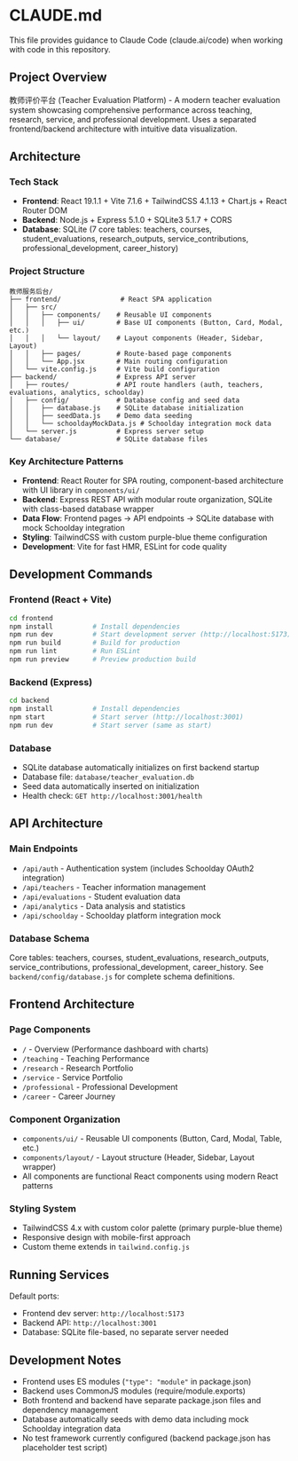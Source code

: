 # CLAUDE.md

This file provides guidance to Claude Code (claude.ai/code) when working with code in this repository.

## Project Overview
教师评价平台 (Teacher Evaluation Platform) - A modern teacher evaluation system showcasing comprehensive performance across teaching, research, service, and professional development. Uses a separated frontend/backend architecture with intuitive data visualization.

## Architecture

### Tech Stack
- **Frontend**: React 19.1.1 + Vite 7.1.6 + TailwindCSS 4.1.13 + Chart.js + React Router DOM
- **Backend**: Node.js + Express 5.1.0 + SQLite3 5.1.7 + CORS
- **Database**: SQLite (7 core tables: teachers, courses, student_evaluations, research_outputs, service_contributions, professional_development, career_history)

### Project Structure
```
教师服务后台/
├── frontend/               # React SPA application
│   ├── src/
│   │   ├── components/    # Reusable UI components
│   │   │   ├── ui/        # Base UI components (Button, Card, Modal, etc.)
│   │   │   └── layout/    # Layout components (Header, Sidebar, Layout)
│   │   ├── pages/         # Route-based page components
│   │   └── App.jsx        # Main routing configuration
│   └── vite.config.js     # Vite build configuration
├── backend/               # Express API server
│   ├── routes/            # API route handlers (auth, teachers, evaluations, analytics, schoolday)
│   ├── config/            # Database config and seed data
│   │   ├── database.js    # SQLite database initialization
│   │   ├── seedData.js    # Demo data seeding
│   │   └── schooldayMockData.js # Schoolday integration mock data
│   └── server.js          # Express server setup
└── database/              # SQLite database files
```

### Key Architecture Patterns
- **Frontend**: React Router for SPA routing, component-based architecture with UI library in `components/ui/`
- **Backend**: Express REST API with modular route organization, SQLite with class-based database wrapper
- **Data Flow**: Frontend pages → API endpoints → SQLite database with mock Schoolday integration
- **Styling**: TailwindCSS with custom purple-blue theme configuration
- **Development**: Vite for fast HMR, ESLint for code quality

## Development Commands

### Frontend (React + Vite)
```bash
cd frontend
npm install          # Install dependencies
npm run dev          # Start development server (http://localhost:5173)
npm run build        # Build for production
npm run lint         # Run ESLint
npm run preview      # Preview production build
```

### Backend (Express)
```bash
cd backend
npm install          # Install dependencies
npm start            # Start server (http://localhost:3001)
npm run dev          # Start server (same as start)
```

### Database
- SQLite database automatically initializes on first backend startup
- Database file: `database/teacher_evaluation.db`
- Seed data automatically inserted on initialization
- Health check: `GET http://localhost:3001/health`

## API Architecture

### Main Endpoints
- `/api/auth` - Authentication system (includes Schoolday OAuth2 integration)
- `/api/teachers` - Teacher information management
- `/api/evaluations` - Student evaluation data
- `/api/analytics` - Data analysis and statistics
- `/api/schoolday` - Schoolday platform integration mock

### Database Schema
Core tables: teachers, courses, student_evaluations, research_outputs, service_contributions, professional_development, career_history. See `backend/config/database.js` for complete schema definitions.

## Frontend Architecture

### Page Components
- `/` - Overview (Performance dashboard with charts)
- `/teaching` - Teaching Performance
- `/research` - Research Portfolio
- `/service` - Service Portfolio
- `/professional` - Professional Development
- `/career` - Career Journey

### Component Organization
- `components/ui/` - Reusable UI components (Button, Card, Modal, Table, etc.)
- `components/layout/` - Layout structure (Header, Sidebar, Layout wrapper)
- All components are functional React components using modern React patterns

### Styling System
- TailwindCSS 4.x with custom color palette (primary purple-blue theme)
- Responsive design with mobile-first approach
- Custom theme extends in `tailwind.config.js`

## Running Services
Default ports:
- Frontend dev server: `http://localhost:5173`
- Backend API: `http://localhost:3001`
- Database: SQLite file-based, no separate server needed

## Development Notes
- Frontend uses ES modules (`"type": "module"` in package.json)
- Backend uses CommonJS modules (require/module.exports)
- Both frontend and backend have separate package.json files and dependency management
- Database automatically seeds with demo data including mock Schoolday integration data
- No test framework currently configured (backend package.json has placeholder test script)